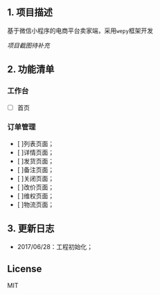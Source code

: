 ## 1. 项目描述
基于微信小程序的电商平台卖家端，采用`wepy`框架开发

*项目截图待补充*

## 2. 功能清单

### 工作台
- [ ] 首页

### 订单管理
- [ ]列表页面；
- [ ]详情页面；
- [ ]发货页面；
- [ ]备注页面；
- [ ]关闭页面；
- [ ]改价页面；
- [ ]维权页面；
- [ ]物流页面；

## 3. 更新日志
- 2017/06/28：工程初始化；

## License
MIT
